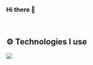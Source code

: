 ### Hi there 👋

<br />
   
## ⚙️ Technologies I use
   
<img src="https://skillicons.dev/icons?i=cpp,css,html,docker,php,laravel,symfony,express,firebase,nextjs,nestjs,mongodb,mysql,nodejs,react,redis,tailwind,ts,vscode,webpack&theme=light" />
